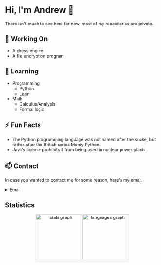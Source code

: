 # Hi, I'm Andrew :wave:

There isn't much to see here for now; most of my repositories are private.

## :telescope: Working On
+ A chess engine
+ A file encryption program

## :seedling: Learning
+ Programming
  + Python
  + Lean
+ Math
  + Calculus/Analysis
  + Formal logic

## :zap: Fun Facts
+ The Python programming language was not named after the snake, but rather after the British series Monty Python.
+ Java's license prohibits it from being used in nuclear power plants.

## :mailbox: Contact
In case you wanted to contact me for some reason, here's my email.

<details>
<summary>Email</summary>
<br>

**andrewyoo $[x]$ @ $[y]$**, where $x$ is defined as:

$$x = \left(\frac{6}{\pi^2}\right)\zeta(2)$$

and $y$ is ```cHJvdG9uLm1l``` encoded in base64 (utf-8).

As a check, the Blake2b-256 hash (utf-8, base64) for the full email address is provided: ```uHzhlTvw3UA4MOv7FxrbIR5ehYX982tlGVDr7wnfuRE=```.

This is just to make sure you aren't an [email harvestor](https://en.wikipedia.org/wiki/Email-address_harvesting) (I don't like spam). Hint: [basel problem](https://en.wikipedia.org/wiki/Basel_problem).

<br>

I don't know why you'd want it, but feel free to ask for my PGP Key.

<details>
<summary>PGP Fingerprint</summary>
<br>
  
```
8611151e2286408fe7d3f47ee4c94deee5cd4beb
```

</details>
</details>

## Statistics

<div align="center">
  <img src="https://github-readme-stats.vercel.app/api?username=andrew-yoo&hide_title=false&hide_rank=true&show_icons=true&include_all_commits=false&count_private=true&disable_animations=false&theme=apprentice&locale=en&hide_border=false&order=1" height="150" alt="stats graph"  />
  <img src="https://github-readme-stats.vercel.app/api/top-langs?username=andrew-yoo&locale=en&hide_title=false&layout=compact&card_width=320&langs_count=5&theme=apprentice&hide_border=false&order=2" height="150" alt="languages graph"  />
</div>
